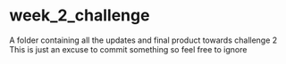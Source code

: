 # week_2_challenge
A folder containing all the updates and final product towards challenge 2
This is just an excuse to commit something so feel free to ignore
